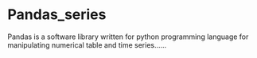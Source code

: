 # Pandas_series
Pandas is a software library written for python programming language for manipulating numerical table and time series......
